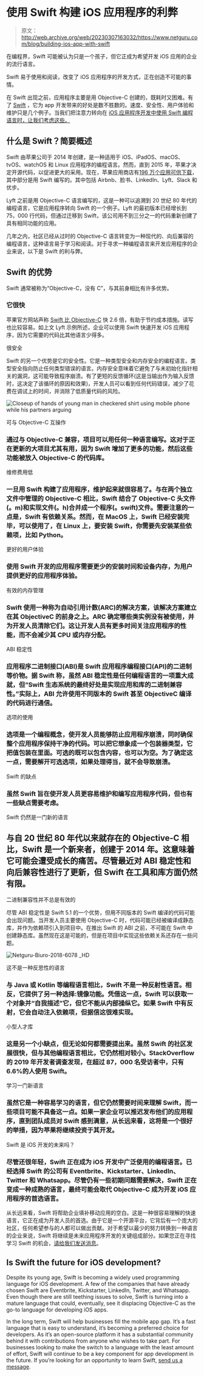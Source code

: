 # 使用 Swift 构建 iOS 应用程序的利弊

> 原文：<http://web.archive.org/web/20230307163032/https://www.netguru.com/blog/building-ios-app-with-swift>

 在编程界，Swift 可能被认为只是一个孩子，但它正成为希望开发 iOS 应用的企业的流行语言。

Swift 易于使用和阅读，改变了 iOS 应用程序的开发方式，正在创造不可能的事情。

在 Swift 出现之前，应用程序主要是用 Objective-C 创建的，既耗时又困难。有了 [Swift](http://web.archive.org/web/20221007100252/https://www.netguru.com/blog/swift-vs-objective-c) ，它为 app 开发带来的好处是数不胜数的。速度、安全性、用户体验和维护只是几个例子。当我们把注意力转向在 [iOS 应用程序开发中使用 Swift 编程语言时，让我们考虑这些。](http://web.archive.org/web/20221007100252/https://www.netguru.com/services/ios-mobile-app-development)

## 什么是 Swift？简要概述

Swift 由苹果公司于 2014 年创建，是一种适用于 iOS、iPadOS、macOS、tvOS、watchOS 和 Linux 应用程序的编程语言。然而，直到 2015 年，苹果才决定开源代码，以促进更大的采用。现在，苹果应用商店有[196 万个应用可供下载](http://web.archive.org/web/20221007100252/https://buildfire.com/app-statistics/#:~:text=The%20Apple%20App%20Store%20has,on%20the%20Google%20Play%20Store.)，其中部分是用 Swift 编写的。其中包括 Airbnb、脸书、LinkedIn、Lyft、Slack 和优步。

Lyft 之前是用 Objective-C 语言编写的，这是一种可以追溯到 20 世纪 80 年代的编程语言，它是应用程序转向 Swift 的一个例子。Lyft 的最初版本已经增长到 75，000 行代码，但通过迁移到 Swift，该公司用不到三分之一的代码重新创建了具有相同功能的应用。

几年之内，社区已经从过时的 Objective-C 语言转变为一种现代的、向后兼容的编程语言，这种语言易于学习和阅读。对于寻求一种编程语言来开发应用程序的企业来说，以下是 Swift 的利与弊。

## Swift 的优势

Swift 通常被称为“Objective-C，没有 C”，与其前身相比有许多优势。

### 它很快

苹果官方网站声称 [Swift 比 Objective-C](http://web.archive.org/web/20221007100252/https://www.apple.com/swift/) 快 2.6 倍，有助于节约成本措施。读写也比较容易。如上文 Lyft 示例所述，企业可以使用 Swift 快速开发 iOS 应用程序，因为它需要的代码比其他语言少得多。

很安全

Swift 的另一个优势是它的安全性。它是一种类型安全和内存安全的编程语言。类型安全指向防止任何类型错误的语言。内存安全意味着它避免了与未初始化指针相关的漏洞，这可能导致程序崩溃。有了更短的反馈循环(这是当输出作为输入反馈时，这决定了该循环的原因和效果)，开发人员可以看到任何代码错误，减少了花费在调试上的时间，并消除了低质量代码的风险。

![Closeup of hands of young man in checkered shirt using mobile phone while his partners arguing](img/0264b21aeeb2d8508ee10c3df58b6350.png)

可与 Objective-C 互操作

### 通过与 Objective-C 兼容，项目可以用任何一种语言编写。这对于正在更新的大项目尤其有用，因为 Swift 增加了更多的功能，然后这些功能被放入 Objective-C 的代码库。

维修费用低

### 一旦用 Swift 构建了应用程序，维护起来就很容易了。与在两个独立文件中管理的 Objective-C 相比，Swift 结合了 Objective-C 头文件(。m)和实现文件(。h)合并成一个程序(。swift)文件。需要注意的一点是，Swift 有依赖关系。然而，在 MacOS 上，Swift 已经安装完毕，可以使用了，在 Linux 上，要安装 Swift，你需要先安装某些依赖项，比如 Python。

更好的用户体验

### 使用 Swift 开发的应用程序需要更少的安装时间和设备内存，为用户提供更好的应用程序体验。

有效的内存管理

### Swift 使用一种称为自动引用计数(ARC)的解决方案，该解决方案建立在其 ObjectiveC 的前身之上。ARC 确定哪些类实例没有被使用，并为开发人员清除它们。这让开发人员有更多时间关注应用程序的性能，而不会减少其 CPU 或内存分配。

ABI 稳定性

### 应用程序二进制接口(ABI)是 Swift 应用程序编程接口(API)的二进制等价物。据 Swift 称，虽然 ABI 稳定性是任何编程语言的一项重大成就，但“Swift 生态系统的最终好处是实现应用和库的二进制兼容性。”实际上，ABI 允许使用不同版本的 Swift 甚至 ObjectiveC 编译的代码进行通信。

选项的使用

### 选项是一个编程概念，使开发人员能够防止应用程序崩溃，同时确保整个应用程序保持干净的代码。可以把它想象成一个包装器类型，它把值包装在里面。可选的既可以包含内容，也可以为空。为了确定这一点，需要解开可选选项，如果处理得当，就不会导致崩溃。

Swift 的缺点

### 虽然 Swift 旨在使开发人员更容易维护和编写应用程序代码，但也有一些缺点需要考虑。

Swift 仍然是一门新的语言

## 与自 20 世纪 80 年代以来就存在的 Objective-C 相比，Swift 是一个新来者，创建于 2014 年。这意味着它可能会遭受成长的痛苦。尽管最近对 ABI 稳定性和向后兼容性进行了更新，但 Swift 在工具和库方面仍然有限。

二进制兼容性并不总是有效的

尽管 ABI 稳定性是 Swift 5.1 的一个优势，但用不同版本的 Swift 编译的代码可能会出现问题。当开发人员主要使用 Objective-C 时，代码可能已经被编译成静态库，并作为依赖项引入到项目中。在推出 Swift 的 ABI 之前，不可能在 Swift 中创建静态库。虽然现在这是可能的，但是在项目中实现这些依赖关系还存在一些问题。

![Netguru-Biuro-2018-6078 _HD](img/bde610bcec5039d7938a663e91875906.png)

这不是一种反思性的语言

### 与 Java 或 Kotlin 等编程语言相比，Swift 不是一种反射性语言。相反，它提供了另一种选择:镜像功能。凭借这一点，Swift 可以获取一个对象并“自我描述”它，但它不能从内部操纵它。如果 Swift 中有反射，它会自动注入依赖项，但据信这很难实现。

小型人才库

### 这是另一个小缺点，但无论如何都需要提出来。虽然 Swift 的社区发展很快，但与其他编程语言相比，它仍然相对较小。StackOverflow 的 2019 年开发者调查发现，在超过 87，000 名受访者中，只有 6.6%的人使用 Swift。

学习一门新语言

### 虽然它是一种容易学习的语言，但它仍然需要时间来理解 Swift，而一些项目可能不具备这一点。如果一家企业可以推迟发布他们的应用程序，直到团队成员对 Swift 感到满意，从长远来看，这将是一个很好的举措，因为苹果将继续投资于其开发。

Swift 是 iOS 开发的未来吗？

### 尽管还很年轻，Swift 正在成为 iOS 开发中广泛使用的编程语言。已经选择 Swift 的公司有 Eventbrite、Kickstarter、LinkedIn、Twitter 和 Whatsapp。尽管仍有一些初期问题需要解决，Swift 正在变成一种成熟的语言，最终可能会取代 Objective-C 成为开发 iOS 应用程序的首选语言。

从长远来看，Swift 将帮助企业填补移动应用的空白。这是一种很容易理解的快速语言，它正在成为开发人员的首选。由于它是一个开源平台，它背后有一个庞大的社区，任何希望参与的人都可以做出贡献。对于希望以最少的努力转换到一种语言的企业来说，Swift 将继续是未来应用程序开发的关键组成部分。如果您正在寻找学习 Swift 的机会，[请给我们发送消息](http://web.archive.org/web/20221007100252/https://www.netguru.com/contact)。

## Is Swift the future for iOS development?

Despite its young age, Swift is becoming a widely used programming language for iOS development. A few of the companies that have already chosen Swift are Eventbrite, Kickstarter, LinkedIn, Twitter, and Whatsapp. Even though there are still teething issues to solve, Swift is turning into a mature language that could, eventually, see it displacing Objective-C as the go-to language for developing iOS apps.

In the long term, Swift will help businesses fill the mobile app gap. It’s a fast language that is easy to understand, it’s becoming a preferred choice for developers. As it’s an open-source platform it has a substantial community behind it with contributions from anyone who wishes to take part. For businesses looking to make the switch to a language with the least amount of effort, Swift will continue to be a key component for app development in the future. If you’re looking for an opportunity to learn Swift, [send us a message](http://web.archive.org/web/20221007100252/https://www.netguru.com/contact).